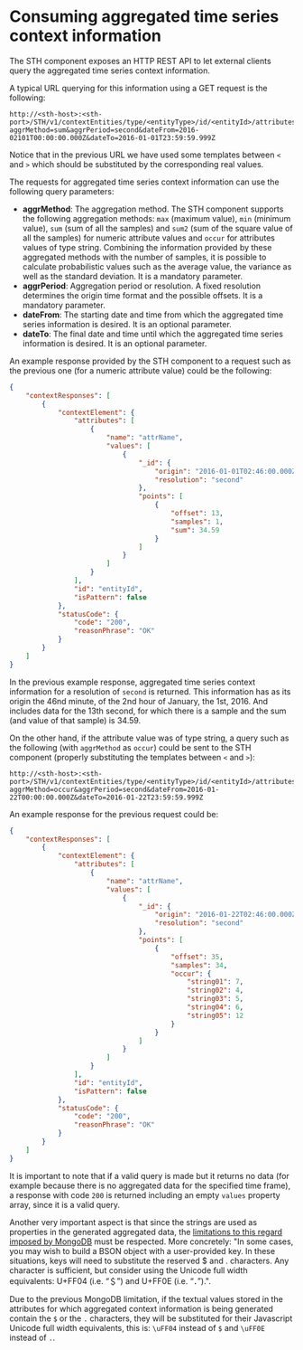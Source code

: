 # Consuming aggregated time series context information

The STH component exposes an HTTP REST API to let external clients query the aggregated time series context information.

A typical URL querying for this information using a GET request is the following:

```
http://<sth-host>:<sth-port>/STH/v1/contextEntities/type/<entityType>/id/<entityId>/attributes/<attrName>?aggrMethod=sum&aggrPeriod=second&dateFrom=2016-02101T00:00:00.000Z&dateTo=2016-01-01T23:59:59.999Z
```

Notice that in the previous URL we have used some templates between `<` and `>` which should be substituted by the corresponding real values.

The requests for aggregated time series context information can use the following query parameters:

* **aggrMethod**: The aggregation method. The STH component supports the following aggregation methods: `max` (maximum value), `min` (minimum value), `sum` (sum of all the samples) and `sum2` (sum of the square value of all the samples) for numeric attribute values and `occur` for attributes values of type string. Combining the information provided by these aggregated methods with the number of samples, it is possible to calculate probabilistic values such as the average value, the variance as well as the standard deviation. It is a mandatory parameter.
* **aggrPeriod**: Aggregation period or resolution. A fixed resolution determines the origin time format and the possible offsets. It is a mandatory parameter.
* **dateFrom**: The starting date and time from which the aggregated time series information is desired. It is an optional parameter.
* **dateTo**: The final date and time until which the aggregated time series information is desired. It is an optional parameter.

An example response provided by the STH component to a request such as the previous one (for a numeric attribute value) could be the following:
```json
{
    "contextResponses": [
        {
            "contextElement": {
                "attributes": [
                    {
                        "name": "attrName",
                        "values": [
                            {
                                "_id": {
                                    "origin": "2016-01-01T02:46:00.000Z",
                                    "resolution": "second"
                                },
                                "points": [
                                    {
                                        "offset": 13,
                                        "samples": 1,
                                        "sum": 34.59
                                    }
                                ]
                            }
                        ]
                    }
                ],
                "id": "entityId",
                "isPattern": false
            },
            "statusCode": {
                "code": "200",
                "reasonPhrase": "OK"
            }
        }
    ]
}
```

In the previous example response, aggregated time series context information for a resolution of `second` is returned. This information has as its origin the 46nd minute, of the 2nd hour of January, the 1st, 2016. And includes data for the 13th second, for which there is a sample and the sum (and value of that sample) is 34.59.

On the other hand, if the attribute value was of type string, a query such as the following (with `aggrMethod` as `occur`) could be sent to the STH component (properly substituting the templates between `<` and `>`):

```
http://<sth-host>:<sth-port>/STH/v1/contextEntities/type/<entityType>/id/<entityId>/attributes/<attrName>?aggrMethod=occur&aggrPeriod=second&dateFrom=2016-01-22T00:00:00.000Z&dateTo=2016-01-22T23:59:59.999Z
```

An example response for the previous request could be:
```json
{
    "contextResponses": [
        {
            "contextElement": {
                "attributes": [
                    {
                        "name": "attrName",
                        "values": [
                            {
                                "_id": {
                                    "origin": "2016-01-22T02:46:00.000Z",
                                    "resolution": "second"
                                },
                                "points": [
                                    {
                                        "offset": 35,
                                        "samples": 34,
                                        "occur": {
                                            "string01": 7,
                                            "string02": 4,
                                            "string03": 5,
                                            "string04": 6,
                                            "string05": 12
                                        }
                                    }
                                ]
                            }
                        ]
                    }
                ],
                "id": "entityId",
                "isPattern": false
            },
            "statusCode": {
                "code": "200",
                "reasonPhrase": "OK"
            }
        }
    ]
}
```

It is important to note that if a valid query is made but it returns no data (for example because there is no aggregated data for the specified time frame), a response with code `200` is returned including an empty `values` property array, since it is a valid
query.

Another very important aspect is that since the strings are used as properties in the generated aggregated data, the [limitations to this regard imposed by MongoDB](https://docs.mongodb.org/manual/faq/developers/#dollar-sign-operator-escaping) must be respected. More concretely: "In some cases, you may wish to build a BSON object with a user-provided key. In these situations, keys will need to substitute the reserved $ and . characters. Any character is sufficient, but consider using the Unicode full width equivalents: U+FF04 (i.e. “＄”) and U+FF0E (i.e. “．”).".

Due to the previous MongoDB limitation, if the textual values stored in the attributes for which aggregated context information is being generated contain the `$` or the `.` characters, they will be substituted for their Javascript Unicode full width equivalents, this is: `\uFF04` instead of `$` and `\uFF0E` instead of `.`.
